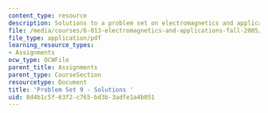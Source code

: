 ```yaml
---
content_type: resource
description: Solutions to a problem set on electromagnetics and applications.
file: /media/courses/6-013-electromagnetics-and-applications-fall-2005/8d4b1c5f63f2c765bd3b3adfe1a4b051_ps9_solution.pdf
file_type: application/pdf
learning_resource_types:
- Assignments
ocw_type: OCWFile
parent_title: Assignments
parent_type: CourseSection
resourcetype: Document
title: 'Problem Set 9 - Solutions '
uid: 8d4b1c5f-63f2-c765-bd3b-3adfe1a4b051
---
```

